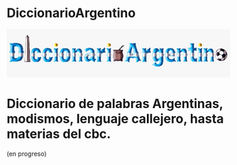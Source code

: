 # DiccionarioArgentino

![](images/drag.jpeg)

# Diccionario de palabras Argentinas, modismos, lenguaje callejero, hasta materias del cbc.

 (en progreso)
